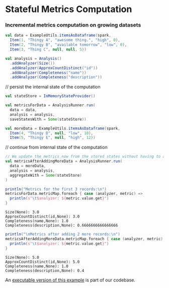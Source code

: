 # Stateful Metrics Computation

### Incremental metrics computation on growing datasets

```scala
val data = ExampleUtils.itemsAsDataframe(spark,
  Item(1, "Thingy A", "awesome thing.", "high", 0),
  Item(2, "Thingy B", "available tomorrow", "low", 0),
  Item(3, "Thing C", null, null, 5))
```

```scala
val analysis = Analysis()
  .addAnalyzer(Size())
  .addAnalyzer(ApproxCountDistinct("id"))
  .addAnalyzer(Completeness("name"))
  .addAnalyzer(Completeness("description"))
```

// persist the internal state of the computation
```scala
val stateStore = InMemoryStateProvider()

val metricsForData = AnalysisRunner.run(
  data = data,
  analysis = analysis,
  saveStatesWith = Some(stateStore)) 
```


```scala
val moreData = ExampleUtils.itemsAsDataframe(spark,
  Item(4, "Thingy D", null, "low", 10),
  Item(5, "Thingy E", null, "high", 12))
```

// continue from internal state of the computation
```scala
// We update the metrics now from the stored states without having to access the previous data!
val metricsAfterAddingMoreData = AnalysisRunner.run(
  data = moreData,
  analysis = analysis,
  aggregateWith = Some(stateStore) 
)
```

```scala
println("Metrics for the first 3 records:\n")
metricsForData.metricMap.foreach { case (analyzer, metric) =>
  println(s"\t$analyzer: ${metric.value.get}")
}
```

```
Size(None): 3.0
ApproxCountDistinct(id,None): 3.0
Completeness(name,None): 1.0
Completeness(description,None): 0.6666666666666666
```

```scala
println("\nMetrics after adding 2 more records:\n")
metricsAfterAddingMoreData.metricMap.foreach { case (analyzer, metric) =>
  println(s"\t$analyzer: ${metric.value.get}")
}
```

```
Size(None): 5.0
ApproxCountDistinct(id,None): 5.0
Completeness(name,None): 1.0
Completeness(description,None): 0.4
```
An [executable version of this example](https://github.com/awslabs/deequ/blob/master/src/main/scala/com/amazon/deequ/examples/IncrementalMetricsExample.scala) 
is part of our codebase.


